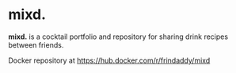 # **mixd.**
**mixd.** is a cocktail portfolio and repository for sharing drink recipes between friends.

Docker repository at https://hub.docker.com/r/frindaddy/mixd
